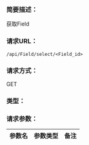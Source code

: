 ### **简要描述：**

获取Field

### **请求URL：**

`/api/Field/select/<Field_id>`

### **请求方式：**

GET

### **类型：**

### **请求参数：**

|参数名|参数类型|备注|
|:--|:--|:--|